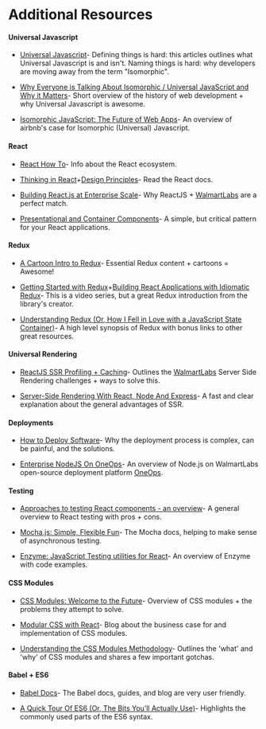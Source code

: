 # Additional Resources

#### Universal Javascript

* [Universal Javascript](https://medium.com/@mjackson/universal-javascript-4761051b7ae9#.vql04qjs4)- Defining things is hard: this articles outlines what Universal Javascript is and isn't. Naming things is hard: why developers are moving away from the term "Isomorphic".

* [Why Everyone is Talking About Isomorphic / Universal JavaScript and Why it Matters](https://medium.com/capital-one-developers/why-everyone-is-talking-about-isomorphic-universal-javascript-and-why-it-matters-38c07c87905#.ut4ggn60w)- Short overview of the history of web development + why Universal Javascript is awesome.

* [Isomorphic JavaScript: The Future of Web Apps](http://nerds.airbnb.com/isomorphic-javascript-future-web-apps)- An overview of airbnb's case for Isomorphic \(Universal\) Javascript.

#### React

* [React How To](https://github.com/petehunt/react-howto)- Info about the React ecosystem.

* [Thinking in React](https://facebook.github.io/react/docs/thinking-in-react.html)+[Design Principles](https://facebook.github.io/react/contributing/design-principles.html)- Read the React docs.

* [Building React.js at Enterprise Scale](https://medium.com/walmartlabs/building-react-js-at-enterprise-scale-17c17a36fd1f#.ewkzubo8i)- Why ReactJS + [WalmartLabs](http://www.walmartlabs.com/) are a perfect match.

* [Presentational and Container Components](https://medium.com/@dan_abramov/smart-and-dumb-components-7ca2f9a7c7d0#.ma6icgu8p)- A simple, but critical pattern for your React applications.

#### Redux

* [A Cartoon Intro to Redux](https://code-cartoons.com/a-cartoon-intro-to-redux-3afb775501a6#.cj6szcbtd)- Essential Redux content + cartoons = Awesome!

* [Getting Started with Redux](https://egghead.io/courses/getting-started-with-redux)+[Building React Applications with Idiomatic Redux](https://egghead.io/courses/building-react-applications-with-idiomatic-redux)- This is a video series, but a great Redux introduction from the library's creator.

* [Understanding Redux \(Or, How I Fell in Love with a JavaScript State Container\)](https://medium.com/@thejenniekim/understanding-redux-or-how-i-fell-in-love-with-a-javascript-state-container-5d940fcc10b3#.r2dui841u)- A high level synopsis of Redux with bonus links to other great resources.

#### Universal Rendering

* [ReactJS SSR Profiling + Caching](https://medium.com/walmartlabs/reactjs-ssr-profiling-and-caching-5d8e9e49240c#.yqnmwbp6t)- Outlines the [WalmartLabs](http://www.walmartlabs.com/) Server Side Rendering challenges + ways to solve this.

* [Server-Side Rendering With React, Node And Express](https://www.smashingmagazine.com/2016/03/server-side-rendering-react-node-express/)- A fast and clear explanation about the general advantages of SSR.

#### Deployments

* [How to Deploy Software](https://zachholman.com/posts/deploying-software)- Why the deployment process is complex, can be painful, and the solutions.

* [Enterprise NodeJS On OneOps](https://medium.com/walmartlabs/enterprise-nodejs-on-oneops-f4bc7b1050cc#.sfsslnetq)- An overview of Node.js on WalmartLabs open-source deployment platform [OneOps](http://www.oneops.com/).

#### Testing

* [Approaches to testing React components - an overview](http://reactkungfu.com/2015/07/approaches-to-testing-react-components-an-overview/)- A general overview to React testing with pros + cons.

* [Mocha.js: Simple, Flexible Fun](https://mochajs.org/)- The Mocha docs, helping to make sense of asynchronous testing.

* [Enzyme: JavaScript Testing utilities for React](https://medium.com/airbnb-engineering/enzyme-javascript-testing-utilities-for-react-a417e5e5090f#.eo79bodrj)- An overview of Enzyme with code examples.

#### CSS Modules

* [CSS Modules: Welcome to the Future](http://glenmaddern.com/articles/css-modules)- Overview of CSS modules + the problems they attempt to solve.

* [Modular CSS with React](https://medium.com/@pioul/modular-css-with-react-61638ae9ea3e#.b5d00dcwp)- Blog about the business case for and implementation of CSS modules.

* [Understanding the CSS Modules Methodology](https://www.sitepoint.com/understanding-css-modules-methodology/)- Outlines the 'what' and 'why' of CSS modules and shares a few important gotchas.

#### Babel + ES6

* [Babel Docs](https://babeljs.io/docs/learn-es2015/)- The Babel docs, guides, and blog are very user friendly.

* [A Quick Tour Of ES6 \(Or, The Bits You’ll Actually Use\)](http://jamesknelson.com/es6-the-bits-youll-actually-use/)- Highlights the commonly used parts of the ES6 syntax.

